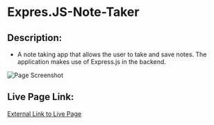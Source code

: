 # Expres.JS-Note-Taker

## Description:
- A note taking app that allows the user to take and save notes.  The application makes use of Express.js in the backend.

![Page Screenshot](./assets/images/note_app_screenshot.png)
## Live Page Link:
[External Link to Live Page](https://note-taker-app-jes-rod.herokuapp.com/)